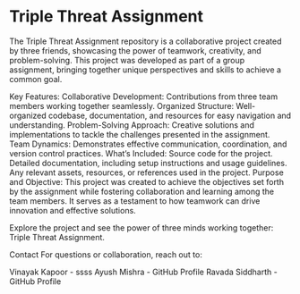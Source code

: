 # Triple Threat Assignment
The Triple Threat Assignment repository is a collaborative project created by three friends, showcasing the power of teamwork, creativity, and problem-solving. This project was developed as part of a group assignment, bringing together unique perspectives and skills to achieve a common goal.

Key Features:
Collaborative Development: Contributions from three team members working together seamlessly.
Organized Structure: Well-organized codebase, documentation, and resources for easy navigation and understanding.
Problem-Solving Approach: Creative solutions and implementations to tackle the challenges presented in the assignment.
Team Dynamics: Demonstrates effective communication, coordination, and version control practices.
What’s Included:
Source code for the project.
Detailed documentation, including setup instructions and usage guidelines.
Any relevant assets, resources, or references used in the project.
Purpose and Objective:
This project was created to achieve the objectives set forth by the assignment while fostering collaboration and learning among the team members. It serves as a testament to how teamwork can drive innovation and effective solutions.

Explore the project and see the power of three minds working together: Triple Threat Assignment.

Contact
For questions or collaboration, reach out to:

Vinayak Kapoor - ssss
Ayush Mishra - GitHub Profile
Ravada Siddharth - GitHub Profile
